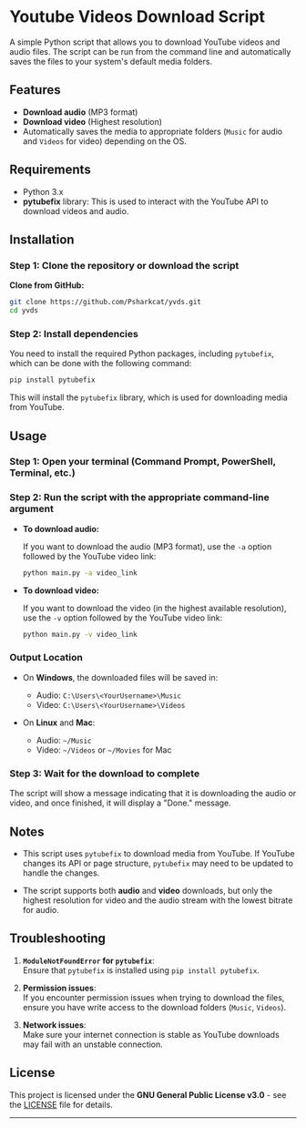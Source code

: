 #  Youtube Videos Download Script 

A simple Python script that allows you to download YouTube videos and audio files. The script can be run from the command line and automatically saves the files to your system's default media folders.

## Features

- **Download audio** (MP3 format)
- **Download video** (Highest resolution)
- Automatically saves the media to appropriate folders (`Music` for audio and `Videos` for video) depending on the OS.

## Requirements

- Python 3.x
- **pytubefix** library: This is used to interact with the YouTube API to download videos and audio.

## Installation

### Step 1: Clone the repository or download the script

**Clone from GitHub:**
   ```bash
   git clone https://github.com/Psharkcat/yvds.git
   cd yvds
   ```
### Step 2: Install dependencies

You need to install the required Python packages, including `pytubefix`, which can be done with the following command:

```bash
pip install pytubefix
```

This will install the `pytubefix` library, which is used for downloading media from YouTube.

## Usage

### Step 1: Open your terminal (Command Prompt, PowerShell, Terminal, etc.)

### Step 2: Run the script with the appropriate command-line argument

- **To download audio:**

   If you want to download the audio (MP3 format), use the `-a` option followed by the YouTube video link:
   
   ```bash
   python main.py -a video_link
   ```

- **To download video:**

   If you want to download the video (in the highest available resolution), use the `-v` option followed by the YouTube video link:
   
   ```bash
   python main.py -v video_link
   ```

### Output Location

- On **Windows**, the downloaded files will be saved in:
  - Audio: `C:\Users\<YourUsername>\Music`
  - Video: `C:\Users\<YourUsername>\Videos`

- On **Linux** and **Mac**:
  - Audio: `~/Music`
  - Video: `~/Videos` or `~/Movies` for Mac

### Step 3: Wait for the download to complete

The script will show a message indicating that it is downloading the audio or video, and once finished, it will display a "Done." message.

## Notes

- This script uses `pytubefix` to download media from YouTube. If YouTube changes its API or page structure, `pytubefix` may need to be updated to handle the changes.
  
- The script supports both **audio** and **video** downloads, but only the highest resolution for video and the audio stream with the lowest bitrate for audio.

## Troubleshooting

1. **`ModuleNotFoundError` for `pytubefix`**:  
   Ensure that `pytubefix` is installed using `pip install pytubefix`.

2. **Permission issues**:  
   If you encounter permission issues when trying to download the files, ensure you have write access to the download folders (`Music`, `Videos`).

3. **Network issues**:  
   Make sure your internet connection is stable as YouTube downloads may fail with an unstable connection.

## License

This project is licensed under the **GNU General Public License v3.0** - see the [LICENSE](LICENSE) file for details.

---
